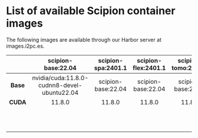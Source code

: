 # List of available Scipion container images

The following images are available through our Harbor server at images.i2pc.es.

|          	|            **scipion-base:22.04**           	| **scipion-spa:2401.1** 	| **scipion-flex:2401.1** 	| **scipion-tomo:2401.1** 	| **scipion-chem:2401.1** 	|
|:--------:	|:-------------------------------------------:	|:----------------------:	|:-----------------------:	|:-----------------------:	|:-----------------------:	|
| **Base** 	| nvidia/cuda:11.8.0-cudnn8-devel-ubuntu22.04 	|   scipion-base:22.04   	|    scipion-base:22.04   	|    scipion-base:22.04   	|    scipion-base:22.04   	|
| **CUDA** 	|                    11.8.0                   	|         11.8.0         	|          11.8.0         	|          11.8.0         	|          11.8.0         	|
|          	|                                             	|                        	|                         	|                         	|                         	|
|          	|                                             	|                        	|                         	|                         	|                         	|
|          	|                                             	|                        	|                         	|                         	|                         	|
|          	|                                             	|                        	|                         	|                         	|                         	|
|          	|                                             	|                        	|                         	|                         	|                         	|
|          	|                                             	|                        	|                         	|                         	|                         	|
|          	|                                             	|                        	|                         	|                         	|                         	|
|          	|                                             	|                        	|                         	|                         	|                         	|
|          	|                                             	|                        	|                         	|                         	|                         	|
|          	|                                             	|                        	|                         	|                         	|                         	|
|          	|                                             	|                        	|                         	|                         	|                         	|